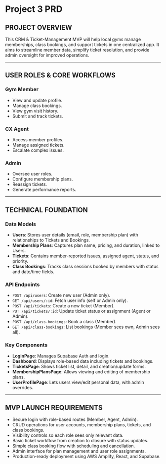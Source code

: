 # Project 3 PRD

## PROJECT OVERVIEW
This CRM & Ticket-Management MVP will help local gyms manage memberships, class bookings, and support tickets in one centralized app. It aims to streamline member data, simplify ticket resolution, and provide admin oversight for improved operations.

---

## USER ROLES & CORE WORKFLOWS

### **Gym Member**
- View and update profile.
- Manage class bookings.
- View gym visit history.
- Submit and track tickets.

### **CX Agent**
- Access member profiles.
- Manage assigned tickets.
- Escalate complex issues.

### **Admin**
- Oversee user roles.
- Configure membership plans.
- Reassign tickets.
- Generate performance reports.

---

## TECHNICAL FOUNDATION

### **Data Models**
- **Users**: Stores user details (email, role, membership plan) with relationships to Tickets and Bookings.
- **Membership Plans**: Captures plan name, pricing, and duration, linked to Users.
- **Tickets**: Contains member-reported issues, assigned agent, status, and priority.
- **Class Bookings**: Tracks class sessions booked by members with status and date/time fields.

### **API Endpoints**
- `POST /api/users`: Create new user (Admin only).
- `GET /api/users/:id`: Fetch user info (self or Admin only).
- `POST /api/tickets`: Create a new ticket (Member).
- `PUT /api/tickets/:id`: Update ticket status or assignment (Agent or Admin).
- `POST /api/class-bookings`: Book a class (Member).
- `GET /api/class-bookings`: List bookings (Member sees own, Admin sees all).

### **Key Components**
- **LoginPage**: Manages Supabase Auth and login.
- **Dashboard**: Displays role-based data including tickets and bookings.
- **TicketsPage**: Shows ticket list, detail, and creation/update forms.
- **MembershipPlansPage**: Allows viewing and editing of membership plans.
- **UserProfilePage**: Lets users view/edit personal data, with admin overrides.

---

## MVP LAUNCH REQUIREMENTS
- Secure login with role-based routes (Member, Agent, Admin).
- CRUD operations for user accounts, membership plans, tickets, and class bookings.
- Visibility controls so each role sees only relevant data.
- Basic ticket workflow from creation to closure with status updates.
- Simple class booking flow with scheduling and cancellation.
- Admin interface for plan management and user role assignments.
- Production-ready deployment using AWS Amplify, React, and Supabase.
